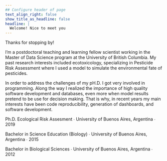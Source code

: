 ```yaml
---
## Configure header of page
text_align_right: false
show_title_as_headline: false
headline: |
  Welcome! Nice to meet you
---
```


<!-- this is a subheadline -->
Thanks for stopping by!

I’m a postdoctoral teaching and learning fellow scientist working in the Master of Data Science program at the University of British Columbia. My past research interests included ecotoxicology, specializing in Pesticide Risk Assessment where I used a model to simulate the environmental fate of pesticides.  

In order to address the challenges of my pH.D. I got very involved in programming. Along the way I realized the importance of high quality software development and databases, even more when model results pretend to be use for decision making. That is why, in recent years my main interests have been code reproducibility, generation of dashboards, and software development.


<i class="fas fa-graduation-cap pr3"></i> Ph.D. Ecological Risk Assesment &#8729; University of Buenos Aires, Argentina  &#8729; 2019

<i class="fas fa-graduation-cap pr2"></i> Bachelor in Science Education (Biology) &#8729; University of Buenos Aires, Argentina &#8729; 2015

<i class="fas fa-graduation-cap pr2"></i> Bachelor in Biological Sciences  &#8729;
    University of Buenos Aires, Argentina  &#8729;  2012
